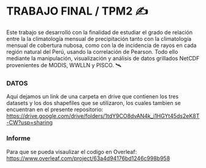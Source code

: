 # TRABAJO FINAL / TPM2 ✍️
Este trabajo se desarrolló con la finalidad de estudiar el grado de relación entre la la climatología mensual de precipitación tanto con la climatología mensual de cobertura nubosa, como con la de incidencia de rayos en cada región natural del Perú, usando la correlación de Pearson. Todo ello mediante la manipulación, visualización y análisis de datos grillados NetCDF provenientes de MODIS, WWLLN y PISCO. 🛰️

### DATOS 
Aquí dejamos un link de una carpeta en drive que contienen los tres datasets y los dos shapefiles que se utilizaron, los cuales tambien se encuentran en el presente repositorio: https://drive.google.com/drive/folders/1tdY9CO8dvAN4k_i1HGYt45ds2eK8T-CW?usp=sharing

### Informe
Para que se pueda visaulizar el codigo en Overleaf: https://www.overleaf.com/project/63a4d94176bd1246c998b958
